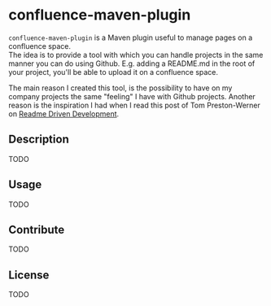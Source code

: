 confluence-maven-plugin
=======================

`confluence-maven-plugin` is a Maven plugin useful to manage pages on a
confluence space.   
The idea is to provide a tool with which you can handle projects in the same
manner you can do using Github. E.g. adding a README.md in the root of your
project, you'll be able to upload it on a confluence space.

The main reason I created this tool, is the possibility to have on my company
projects the same "feeling" I have with Github projects. Another reason is the
inspiration I had when I read this post of Tom Preston-Werner on [Readme Driven
Development](http://tom.preston-werner.com/2010/08/23/readme-driven-development.html).

## Description

TODO

## Usage

TODO

## Contribute

TODO

## License

TODO

